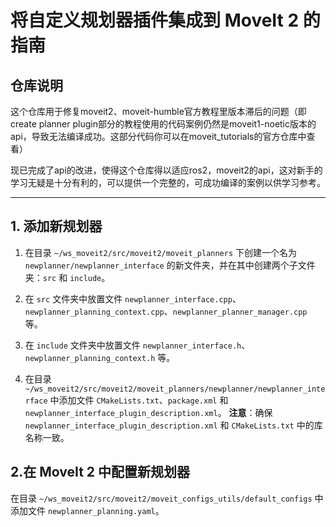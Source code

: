 # 将自定义规划器插件集成到 MoveIt 2 的指南

## 仓库说明

这个仓库用于修复moveit2、moveit-humble官方教程里版本滞后的问题（即create planner plugin部分的教程使用的代码案例仍然是moveit1-noetic版本的api，导致无法编译成功。这部分代码你可以在moveit_tutorials的官方仓库中查看）

现已完成了api的改进，使得这个仓库得以适应ros2，moveit2的api，这对新手的学习无疑是十分有利的，可以提供一个完整的，可成功编译的案例以供学习参考。

---

## 1. 添加新规划器

1. 在目录 `~/ws_moveit2/src/moveit2/moveit_planners` 下创建一个名为 `newplanner/newplanner_interface` 的新文件夹，并在其中创建两个子文件夹：`src` 和 `include`。

2. 在 `src` 文件夹中放置文件 `newplanner_interface.cpp`、`newplanner_planning_context.cpp`、`newplanner_planner_manager.cpp` 等。

3. 在 `include` 文件夹中放置文件 `newplanner_interface.h`、`newplanner_planning_context.h` 等。

4. 在目录 `~/ws_moveit2/src/moveit2/moveit_planners/newplanner/newplanner_interface` 中添加文件 `CMakeLists.txt`、`package.xml` 和 `newplanner_interface_plugin_description.xml`。
   **注意**：确保 `newplanner_interface_plugin_description.xml` 和 `CMakeLists.txt` 中的库名称一致。

   

## 2.在 MoveIt 2 中配置新规划器

在目录 `~/ws_moveit2/src/moveit2/moveit_configs_utils/default_configs` 中添加文件 `newplanner_planning.yaml`。